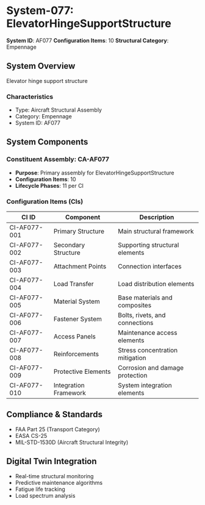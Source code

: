 # System-077: ElevatorHingeSupportStructure

**System ID**: AF077
**Configuration Items**: 10
**Structural Category**: Empennage

## System Overview

Elevator hinge support structure

### Characteristics
- Type: Aircraft Structural Assembly
- Category: Empennage
- System ID: AF077

## System Components

### Constituent Assembly: CA-AF077
- **Purpose**: Primary assembly for ElevatorHingeSupportStructure
- **Configuration Items**: 10
- **Lifecycle Phases**: 11 per CI

### Configuration Items (CIs)

| CI ID | Component | Description |
|-------|-----------|-------------|
| CI-AF077-001 | Primary Structure | Main structural framework |
| CI-AF077-002 | Secondary Structure | Supporting structural elements |
| CI-AF077-003 | Attachment Points | Connection interfaces |
| CI-AF077-004 | Load Transfer | Load distribution elements |
| CI-AF077-005 | Material System | Base materials and composites |
| CI-AF077-006 | Fastener System | Bolts, rivets, and connections |
| CI-AF077-007 | Access Panels | Maintenance access elements |
| CI-AF077-008 | Reinforcements | Stress concentration mitigation |
| CI-AF077-009 | Protective Elements | Corrosion and damage protection |
| CI-AF077-010 | Integration Framework | System integration elements |

## Compliance & Standards
- FAA Part 25 (Transport Category)
- EASA CS-25
- MIL-STD-1530D (Aircraft Structural Integrity)

## Digital Twin Integration
- Real-time structural monitoring
- Predictive maintenance algorithms
- Fatigue life tracking
- Load spectrum analysis
